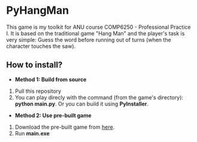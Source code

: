 # PyHangMan
This game is my toolkit for ANU course COMP6250 - Professional Practice I. It is based on the traditional game "Hang Man" and the player's task is very simple: Guess the word before running out of turns (when the character touches the saw).

## How to install?
- **Method 1: Build from source**
1. Pull this repository
2. You can play direcly with the command (from the game's directory): **python main.py**. Or you can build it using **PyInstaller**.

- **Method 2: Use pre-built game**
1. Download the pre-built game from [here](https://drive.google.com/drive/folders/1efIpZXJ_zjfRoSJugCwbCXKmd46uaL2h?usp=sharing).
2. Run **main.exe**
